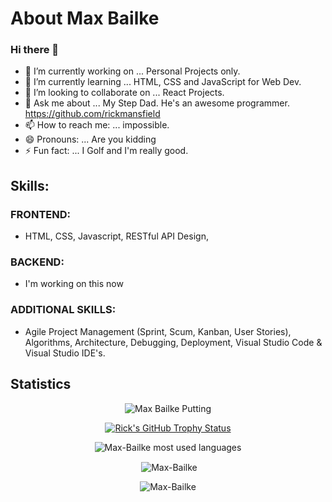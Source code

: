 # About Max Bailke
### Hi there 👋


<!--
**Max-Bailke/Max-Bailke** is a ✨ _special_ ✨ repository because its `README.md` (this file) appears on your GitHub profile.

Here are some ideas to get you started:

- 🔭 I’m currently working on ...
- 🌱 I’m currently learning ...
- 👯 I’m looking to collaborate on ...
- 🤔 I’m looking for help with ...
- 💬 Ask me about ...
- 📫 How to reach me: ...
- 😄 Pronouns: ...
- ⚡ Fun fact: ...
Use this link to add stats... https://github.com/ryo-ma/github-profile-trophy
-->
- 🔭 I’m currently working on ... Personal Projects only. 
- 🌱 I’m currently learning ... HTML, CSS and JavaScript for Web Dev. 
- 👯 I’m looking to collaborate on ... React Projects. 
- 💬 Ask me about ... My Step Dad. He's an awesome programmer. https://github.com/rickmansfield
- 📫 How to reach me: ... impossible. 
- 😄 Pronouns: ... Are you kidding
- ⚡ Fun fact: ... I Golf and I'm really good. 

## Skills:
### FRONTEND: 
-  HTML, CSS, Javascript, RESTful API Design, 
### BACKEND:
- I'm working on this now
### ADDITIONAL SKILLS:
- Agile Project Management (Sprint, Scum, Kanban, User Stories), Algorithms, Architecture, Debugging, Deployment, Visual Studio Code & Visual Studio IDE's.


## Statistics
<p align="center"><img align="center" src="https://buff.ly/3LfMjbL" alt="Max Bailke Putting" /></p>
<p align="center"> <a href="https://github.com/Max-Bailke/github-profile-trophy"><img src="https://github-profile-trophy.vercel.app/?username=Max-Bailke&theme=darkhub&row=2&column=3" alt="Rick's GitHub Trophy Status"/></a></p>
<p align="center" ><img src="https://github-readme-stats.vercel.app/api/top-langs?username=Max-Bailke&show_icons=true&locale=en&layout=compact" alt="Max-Bailke most used languages" /></p>
<p align="center">&nbsp;<img align="center" src="https://github-readme-stats.vercel.app/api?username=Max-Bailke&show_icons=true&locale=en" alt="Max-Bailke" /></p>
<p align="center"><img align="center" src="https://github-readme-streak-stats.herokuapp.com/?user=Max-Bailke&" alt="Max-Bailke" /></p>
